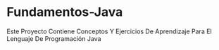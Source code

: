 # Fundamentos-Java
Este Proyecto Contiene Conceptos Y Ejercicios De Aprendizaje Para El Lenguaje De Programación Java
